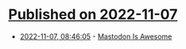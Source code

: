 # [Published on 2022-11-07](index.md)

* [2022-11-07, 08:46:05](https://news.ycombinator.com/item?id=33503028) - [Mastodon Is Awesome](https://blog.djnavarro.net/posts/2022-11-03_what-i-know-about-mastodon/)
